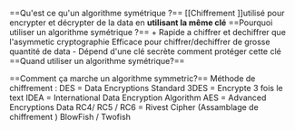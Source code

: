 ==Qu'est ce qu'un algorithme symétrique ?==
	[[Chiffrement ]]utilisé pour encrypter et décrypter de la data en **utilisant la même clé** 
==Pourquoi utiliser un algorithme symétrique ?==
	+
		Rapide a chiffrer et dechiffrer que l'asymmetic cryptographie
		Efficace pour chiffrer/dechiffrer de grosse quantité de data
	-
		Dépend d'une clé secrète
		comment protéger cette clé
==Quand utiliser un algorithme symétrique?==

==Comment ça marche un algorithme symmetric?==
	Méthode de chiffrement :
		DES = Data Encryptions Standard
		3DES = Encrypte 3 fois le text
		IDEA = International Data Encryption Algorithm
		AES = Advanced Encryptions Data
		RC4/ RC5 / RC6 = Rivest Cipher (Assamblage de chiffrement )
		BlowFish / Twofish